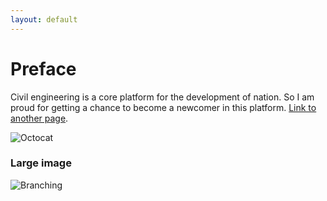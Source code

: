 ```yaml
---
layout: default
---
```


# Preface
Civil engineering is a core platform for the development of nation. So I am proud for getting a
chance to become a newcomer in this platform.
[Link to another page](./another-page.html).

![Octocat](https://github.githubassets.com/images/icons/emoji/octocat.png)

### Large image

![Branching](https://guides.github.com/activities/hello-world/branching.png)


